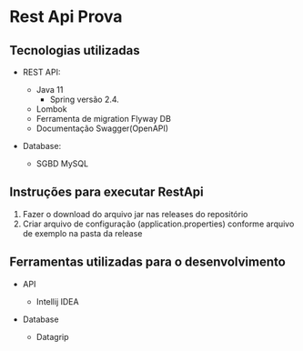 # Rest Api Prova


## Tecnologias utilizadas

- REST API:
  - Java 11
	- Spring versão 2.4.
  - Lombok 
  - Ferramenta de migration Flyway DB
  - Documentação Swagger(OpenAPI)
	
- Database:
	- SGBD MySQL

## Instruções para executar RestApi

1. Fazer o download do arquivo jar nas releases do repositório
2. Criar arquivo de configuração (application.properties) conforme arquivo de exemplo na pasta da release

	
## Ferramentas utilizadas para o desenvolvimento

- API 
  - Intellij IDEA

- Database
  - Datagrip 

